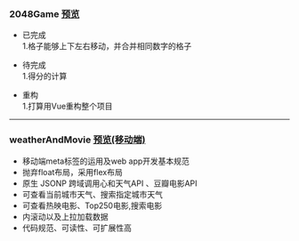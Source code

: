 ### 2048Game [预览](https://hardmanhong.github.io/nativeJS/2048Game/2048Game.html)
* 已完成  
1.格子能够上下左右移动，并合并相同数字的格子

* 待完成  
1.得分的计算

* 重构  
1.打算用Vue重构整个项目

---

### weatherAndMovie [预览(移动端)](https://hardmanhong.github.io/nativeJS/weatherAndMovie/index.html)
* 移动端meta标签的运用及web app开发基本规范
* 抛弃float布局，采用flex布局
* 原生 JSONP 跨域调用心和天气API 、豆瓣电影API
* 可查看当前城市天气、搜索指定城市天气
* 可查看热映电影、Top250电影,搜索电影
* 内滚动以及上拉加载数据
* 代码规范、可读性、可扩展性高


